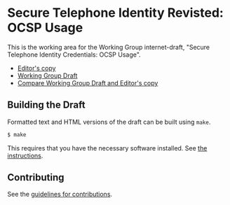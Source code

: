 # Secure Telephone Identity Revisted: OCSP Usage

This is the working area for the Working Group internet-draft, "Secure Telephone Identity Credentials: OCSP Usage".

* [Editor's copy](https://stirwg.github.io/ocsp/)
* [Working Group Draft](https://tools.ietf.org/html/draft-ietf-stir-ocsp)
* [Compare Working Group Draft and Editor's copy](https://tools.ietf.org/rfcdiff?url1=https://tools.ietf.org/id/draft-ietf-stir-certificates-ocsp.txt&url2=https://stirwg.github.io/ocsp/draft-ietf-stir-certificates-ocsp.txt)


## Building the Draft

Formatted text and HTML versions of the draft can be built using `make`.

```sh
$ make
```

This requires that you have the necessary software installed.  See
[the instructions](https://github.com/martinthomson/i-d-template/blob/master/doc/SETUP.md).


## Contributing

See the
[guidelines for contributions](https://github.com/stirwg/ocsp/blob/master/CONTRIBUTING.md).
